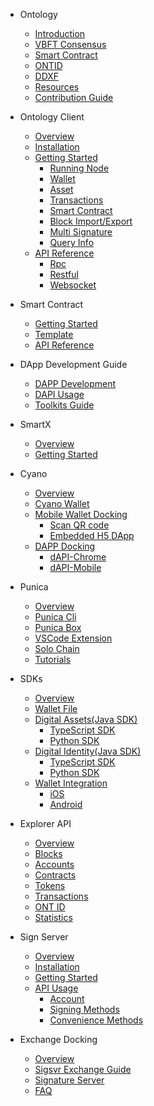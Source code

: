 - Ontology
  - [Introduction](docs-kr/DeveloperGuide/introduction.md)
  - [VBFT Consensus](docs-kr/DeveloperGuide/02-VBFT-introduction.md)
  - [Smart Contract](docs-kr/DeveloperGuide/smartcontract/00-introduction-sc.md)
  - [ONTID](docs-kr/DeveloperGuide/04-ontid.md)
  - [DDXF](docs-kr/DeveloperGuide/05-ddxf.md)
  - [Resources](docs-kr/DeveloperGuide/06-white-papers.md)
  - [Contribution Guide](docs-kr/DeveloperGuide/07-contributions-guide.md)
  
- Ontology Client
  - [Overview](docs-kr/OntologyCli/00-overview.md)
  - [Installation](docs-kr/OntologyCli/01-installation.md)
  - [Getting Started](docs-kr/OntologyCli/getting-started.md)
      - [Running Node](docs-kr/OntologyCli/02-running-node.md)
      - [Wallet](docs-kr/OntologyCli/04-wallet-management.md)
      - [Asset](docs-kr/OntologyCli/05-asset-management.md)
      - [Transactions](docs-kr/OntologyCli/06-transactions.md)
      - [Smart Contract](docs-kr/OntologyCli/07-smart-contracts.md)
      - [Block Import/Export](docs-kr/OntologyCli/08-block-data.md)
      - [Multi Signature](docs-kr/OntologyCli/09-multisig.md)
      - [Query Info](docs-kr/OntologyCli/10-query-info.md)
  - [API Reference](docs-kr/API/00-overview.md)
      - [Rpc](docs-kr/API/01-rpc_api.md)
      - [Restful](docs-kr/API/02-restful_api.md)
      - [Websocket](docs-kr/API/03-websocket_api.md)
      
- Smart Contract
  - [Getting Started](docs-kr/smartcontract/01-started.md)
  - [Template](docs-kr/smartcontract/02-template.md)
  - [API Reference](docs-kr/smartcontract/03-sc-api.md)
  
- DApp Development Guide
  - [DAPP Development](docs-kr/QuickGuide/00-dapp_development.md)  
  - [DAPI Usage](docs-kr/QuickGuide/06-dapi-useage.md)  
  - [Toolkits Guide](docs-kr/DeveloperGuide/tools.md)
       
- SmartX
  - [Overview](docs-kr/SmartX/00-overview.md)
  - [Getting Started](docs-kr/SmartX/01-getting-started.md)
  
- Cyano
  - [Overview](docs-kr/Cyano/00-overview.md)
  - [Cyano Wallet](docs-kr/Cyano/02-getting-started.md)
  - [Mobile Wallet Docking](docs-kr/Cyano/Cyano-provider/00-overview.md)
      - [Scan QR code](docs-kr/Cyano/Cyano-provider/02-scan-qrcode.md)
      - [Embedded H5 DApp](docs-kr/Cyano/Cyano-provider/03-embedded-h5.md)
  - [DAPP Docking](docs-kr/Cyano/dApi/00-overview.md)
      - [dAPI-Chrome](docs-kr/Cyano/dApi/02-getting-started.md)
      - [dAPI-Mobile](docs-kr/Cyano/dApi-mobile/02-getting-started.md)
 
- Punica
  - [Overview](docs-kr/Punica/punica.md)
  - [Punica Cli](docs-kr/Punica/punica-cli.md)
  - [Punica Box](docs-kr/Punica/punica-box.md)
  - [VSCode Extension](docs-kr/Punica/sc-extension.md)
  - [Solo Chain](docs-kr/Punica/solo-chain.md)
  - [Tutorials](docs-kr/Punica/tutorials.md)  
  
- SDKs
  - [Overview](docs-kr/SDKs/00-overview.md)
  - [Wallet File](docs-kr/SDKs/01-wallet-file-specification.md)
  - [Digital Assets(Java SDK)](docs-kr/SDKs/java-sdk.md)
      - [TypeScript SDK](docs-kr/SDKs/ts-sdk.md)
      - [Python SDK](docs-kr/SDKs/python-sdk.md)
  - [Digital Identity(Java SDK)](docs-kr/SDKs/java-sdk-ontid.md)
      - [TypeScript SDK](docs-kr/SDKs/ts-sdk-ontid.md)
      - [Python SDK](docs-kr/SDKs/python-sdk-ontid.md)
  - [Wallet Integration](docs-kr/SDKs/02-wallet-intergration.md)
      - [iOS](docs-kr/SDKs/ontology_wallet_dev_ts_sdk_en.md)
      - [Android](docs-kr/SDKs/ontology_wallet_dev_android_en.md)

- Explorer API
  - [Overview](docs-kr/explorer/overview.md)
  - [Blocks](docs-kr/explorer/blocks.md)
  - [Accounts](docs-kr/explorer/accounts.md)
  - [Contracts](docs-kr/explorer/contracts.md)
  - [Tokens](docs-kr/explorer/tokens.md)
  - [Transactions](docs-kr/explorer/transactions.md)
  - [ONT ID](docs-kr/explorer/ontid.md)
  - [Statistics](docs-kr/explorer/statistics.md) 
  
  
- Sign Server
  - [Overview](docs-kr/SignServer/00-overview.md)
  - [Installation](docs-kr/SignServer/01-installation.md)
  - [Getting Started](docs-kr/SignServer/02-getting-started.md)
  - [API Usage](docs-kr/SignServer/03-api-usage.md)
      - [Account](docs-kr/SignServer/04-api-account-methods.md)
      - [Signing Methods](docs-kr/SignServer/05-api-signing-methods.md)
      - [Convenience Methods](docs-kr/SignServer/06-api-signing-convinience-methods.md)
  

- Exchange Docking
  - [Overview](docs-kr/exchange-API/Ontology+Exchange+Docking+Document.md)
  - [Sigsvr Exchange Guide](docs-kr/exchange-API/Sigsvr_Exchange_Guide.md)
  - [Signature Server](docs-kr/exchange-API/Ontology+Signature+Server+Tutorials.md)
  - [FAQ](docs-kr/exchange-API/ONT+Exchange+Docking+FAQ.md)